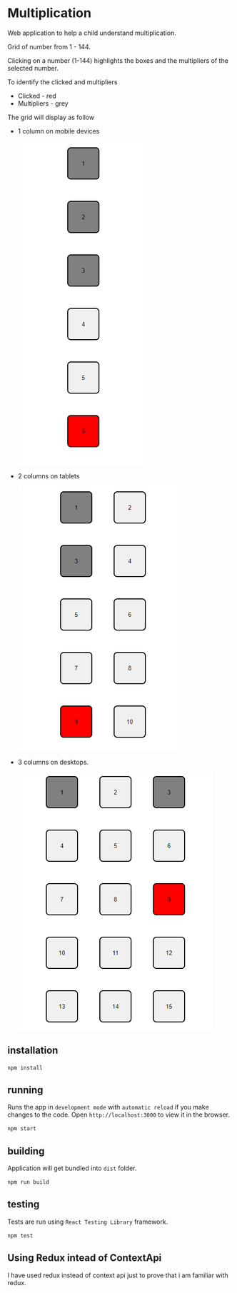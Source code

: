 # Multiplication

Web application to help a child understand multiplication.

Grid of number from 1 - 144.

Clicking on a number (1-144) highlights the boxes and the multipliers of the selected number.

To identify the clicked and multipliers
  
  * Clicked - red
  * Multipliers - grey 

The grid will display as follow 
  * 1 column on mobile devices

    ![Mobile](./public/Mobile.PNG)

  * 2 columns on tablets

    ![Tablet](./public/Tablet.PNG)

  * 3 columns on desktops.

    ![Desktop](./public/Desktop.PNG)


## installation

```bash
npm install
```

## running

Runs the app in `development mode` with `automatic reload` if you make changes to the code. Open `http://localhost:3000` to view it in the browser.

```bash
npm start
```
## building

Application will get bundled into `dist` folder.

```bash
npm run build
```

## testing

Tests are run using `React Testing Library` framework.

```bash
npm test
```


## Using Redux intead of ContextApi

I have used redux instead of context api just to prove that i am familiar with redux.